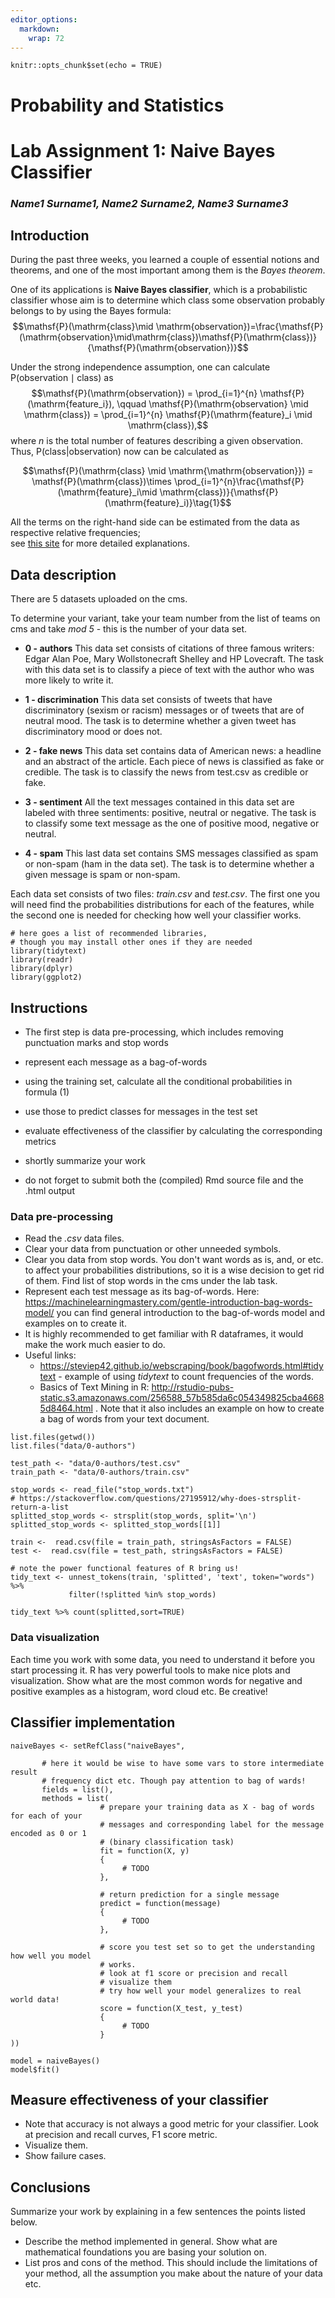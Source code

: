 ```yaml
---
editor_options:
  markdown:
    wrap: 72
---
```


```{r setup, include=FALSE}
knitr::opts_chunk$set(echo = TRUE)
```

# Probability and Statistics

# Lab Assignment 1: Naive Bayes Classifier

### *Name1 Surname1, Name2 Surname2, Name3 Surname3*

## Introduction

During the past three weeks, you learned a couple of essential notions
and theorems, and one of the most important among them is the *Bayes
theorem*.

One of its applications is **Naive Bayes classifier**, which is a
probabilistic classifier whose aim is to determine which class some
observation probably belongs to by using the Bayes formula:
$$\mathsf{P}(\mathrm{class}\mid \mathrm{observation})=\frac{\mathsf{P}(\mathrm{observation}\mid\mathrm{class})\mathsf{P}(\mathrm{class})}{\mathsf{P}(\mathrm{observation})}$$

Under the strong independence assumption, one can calculate
$\mathsf{P}(\mathrm{observation} \mid \mathrm{class})$ as
$$\mathsf{P}(\mathrm{observation}) = \prod_{i=1}^{n} \mathsf{P}(\mathrm{feature_i}), \qquad \mathsf{P}(\mathrm{observation} \mid \mathrm{class}) = \prod_{i=1}^{n} \mathsf{P}(\mathrm{feature}_i \mid \mathrm{class}),$$
where $n$ is the total number of features describing a given
observation. Thus, $\mathsf{P}(\mathrm{class}|\mathrm{observation})$ now
can be calculated as

$$\mathsf{P}(\mathrm{class} \mid \mathrm{\mathrm{observation}}) = \mathsf{P}(\mathrm{class})\times \prod_{i=1}^{n}\frac{\mathsf{P}(\mathrm{feature}_i\mid \mathrm{class})}{\mathsf{P}(\mathrm{feature}_i)}\tag{1}$$

All the terms on the right-hand side can be estimated from the data as
respective relative frequencies;\
see [this
site](https://monkeylearn.com/blog/practical-explanation-naive-bayes-classifier/)
for more detailed explanations.

## Data description

There are 5 datasets uploaded on the cms.

To determine your variant, take your team number from the list of teams
on cms and take *mod 5* - this is the number of your data set.

-   **0 - authors** This data set consists of citations of three famous
    writers: Edgar Alan Poe, Mary Wollstonecraft Shelley and HP
    Lovecraft. The task with this data set is to classify a piece of
    text with the author who was more likely to write it.

-   **1 - discrimination** This data set consists of tweets that have
    discriminatory (sexism or racism) messages or of tweets that are of
    neutral mood. The task is to determine whether a given tweet has
    discriminatory mood or does not.

-   **2 - fake news** This data set contains data of American news: a
    headline and an abstract of the article. Each piece of news is
    classified as fake or credible. The task is to classify the news
    from test.csv as credible or fake.

-   **3 - sentiment** All the text messages contained in this data set
    are labeled with three sentiments: positive, neutral or negative.
    The task is to classify some text message as the one of positive
    mood, negative or neutral.

-   **4 - spam** This last data set contains SMS messages classified as
    spam or non-spam (ham in the data set). The task is to determine
    whether a given message is spam or non-spam.

Each data set consists of two files: *train.csv* and *test.csv*. The
first one you will need find the probabilities distributions for each of
the features, while the second one is needed for checking how well your
classifier works.

```{r}
# here goes a list of recommended libraries,
# though you may install other ones if they are needed
library(tidytext)
library(readr)
library(dplyr)
library(ggplot2)
```

## Instructions

-   The first step is data pre-processing, which includes removing
    punctuation marks and stop words

-   represent each message as a bag-of-words

-   using the training set, calculate all the conditional probabilities
    in formula (1)

-   use those to predict classes for messages in the test set

-   evaluate effectiveness of the classifier by calculating the
    corresponding metrics

-   shortly summarize your work

-   do not forget to submit both the (compiled) Rmd source file and the .html
    output
    
### Data pre-processing

-   Read the *.csv* data files.
-   Сlear your data from punctuation or other unneeded symbols.
-   Clear you data from stop words. You don't want words as is, and, or
    etc. to affect your probabilities distributions, so it is a wise
    decision to get rid of them. Find list of stop words in the cms
    under the lab task.
-   Represent each test message as its bag-of-words. Here:
    <https://machinelearningmastery.com/gentle-introduction-bag-words-model/>
    you can find general introduction to the bag-of-words model and
    examples on to create it.
-   It is highly recommended to get familiar with R dataframes, it would
    make the work much easier to do.
-   Useful links:
    -   <https://steviep42.github.io/webscraping/book/bagofwords.html#tidytext> -
        example of using *tidytext* to count frequencies of the words.
    -   Basics of Text Mining in R:
        <http://rstudio-pubs-static.s3.amazonaws.com/256588_57b585da6c054349825cba46685d8464.html>
        . Note that it also includes an example on how to create a bag
        of words from your text document.

```{r}
list.files(getwd())
list.files("data/0-authors")
```

```{r}
test_path <- "data/0-authors/test.csv"
train_path <- "data/0-authors/train.csv"

stop_words <- read_file("stop_words.txt")
# https://stackoverflow.com/questions/27195912/why-does-strsplit-return-a-list
splitted_stop_words <- strsplit(stop_words, split='\n')
splitted_stop_words <- splitted_stop_words[[1]]
```

```{r}
train <-  read.csv(file = train_path, stringsAsFactors = FALSE)
test <-  read.csv(file = test_path, stringsAsFactors = FALSE)
```

```{r}
# note the power functional features of R bring us! 
tidy_text <- unnest_tokens(train, 'splitted', 'text', token="words") %>%
             filter(!splitted %in% stop_words)

tidy_text %>% count(splitted,sort=TRUE)
```

### Data visualization

Each time you work with some data, you need to understand it before you
start processing it. R has very powerful tools to make nice plots and
visualization. Show what are the most common words for negative and
positive examples as a histogram, word cloud etc. Be creative!

## Classifier implementation

```{r}
naiveBayes <- setRefClass("naiveBayes",
                          
       # here it would be wise to have some vars to store intermediate result
       # frequency dict etc. Though pay attention to bag of wards! 
       fields = list(),
       methods = list(
                    # prepare your training data as X - bag of words for each of your
                    # messages and corresponding label for the message encoded as 0 or 1 
                    # (binary classification task)
                    fit = function(X, y)
                    {
                         # TODO
                    },
                    
                    # return prediction for a single message 
                    predict = function(message)
                    {
                         # TODO
                    },
                    
                    # score you test set so to get the understanding how well you model
                    # works.
                    # look at f1 score or precision and recall
                    # visualize them 
                    # try how well your model generalizes to real world data! 
                    score = function(X_test, y_test)
                    {
                         # TODO
                    }
))

model = naiveBayes()
model$fit()
```

## Measure effectiveness of your classifier
-   Note that accuracy is not always a good metric for your classifier.
    Look at precision and recall curves, F1 score metric.
-   Visualize them.
-   Show failure cases.

## Conclusions

Summarize your work by explaining in a few sentences the points listed
below.

-   Describe the method implemented in general. Show what are
    mathematical foundations you are basing your solution on.
-   List pros and cons of the method. This should include the
    limitations of your method, all the assumption you make about the
    nature of your data etc.
